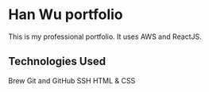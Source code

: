 # Han Wu portfolio

This is my professional portfolio. It uses AWS and ReactJS.

## Technologies Used

Brew
Git and GitHub
SSH
HTML & CSS
